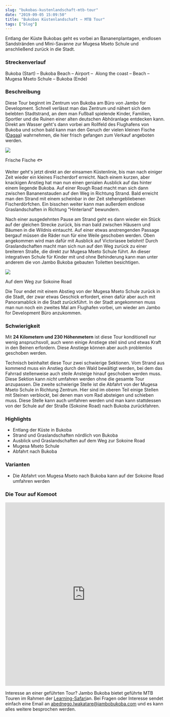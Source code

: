 ```yaml
---
slug: "bukobas-kustenlandschaft-mtb-tour"
date: "2019-09-05 15:09:50"
title: "Bukobas Küstenlandschaft – MTB Tour"
tags: ["blog"]
---
```


Entlang der Küste Bukobas geht es vorbei an Bananenplantagen, endlosen Sandstränden und Mini-Savanne zur Mugesa Mseto Schule und anschließend zurück in die Stadt.

### Streckenverlauf

Bukoba (Start) – Bukoba Beach – Airport –  Along the coast – Beach – Mugesa Mseto Schule – Bukoba (Ende)

### Beschreibung

Diese Tour beginnt im Zentrum von Bukoba am Büro von Jambo for Development. Schnell verlässt man das Zentrum und nähert sich dem belebten Stadtstrand, an dem man Fußball spielende Kinder, Familien, Sportler und die Ruinen einer alten deutschen Abhöranlage entdecken kann. Direkt am Wasser geht's dann vorbei am Rollfeld des Flughafens von Bukoba und schon bald kann man den Geruch der vielen kleinen Fische ([Dagaa](https://securefisheries.org/news/dagaa-tiny-fish-major-impact)) wahrnehmen, die hier frisch gefangen zum Verkauf angeboten werden.

![](/content/images/2019/09/IMG_2091.jpeg)

Frische Fische 🐟

Weiter geht's jetzt direkt an der einsamen Küstenlinie, bis man nach einiger Zeit wieder ein kleines Fischerdorf erreicht. Nach einem kurzen, aber knackigen Anstieg hat man nun einen genialen Ausblick auf das hinter einem liegende Bukoba. Auf einer Rough Road macht man sich dann zwischen Bananenstauden auf den Weg in Richtung Strand. Bald erreicht man den Strand mit einem scheinbar in der Zeit stehengebliebenen Fischerdörfchen. Ein bisschen weiter kann man außerdem endlose Graslandschaften in Richtung "Hinterland" bewundern.

Nach einer ausgedehnten Pause am Strand geht es dann wieder ein Stück auf der gleichen Strecke zurück, bis man bald zwischen Häusern und Bäumen in die Wildnis eintaucht. Auf einer etwas anstrengenden Passage bergauf müssen die Räder nun für eine Weile geschoben werden. Oben angekommen wird man dafür mit Ausblick auf Victoriasee belohnt! Durch Graslandschaften macht man sich nun auf den Weg zurück zu einer breiteren Straße, die direkt zur Mugesa Mseto Schule führt. An dieser integrativen Schule für Kinder mit und ohne Behinderung kann man unter anderem die von Jambo Bukoba gebauten Toiletten besichtigen.

![](/content/images/2019/09/A3FFE405-3383-4B09-8B5C-ADC88FA03692_image-2.jpeg)

Auf dem Weg zur Sokoine Road

Die Tour endet mit einem Abstieg von der Mugesa Mseto Schule zurück in die Stadt, der zwar etwas Geschick erfordert, einen dafür aber auch mit Panoramablick in die Stadt zurückführt. In der Stadt angekommen muss man nun noch ein zweites Mal am Flughafen vorbei, um wieder am Jambo for Development Büro anzukommen.

### Schwierigkeit

Mit **24 Kilometern und 230 Höhenmetern** ist diese Tour konditionell nur wenig anspruchsvoll, auch wenn einige Anstiege steil sind und etwas Kraft in den Beinen erfordern. Diese Anstiege können aber auch problemlos geschoben werden.

Technisch beinhaltet diese Tour zwei schwierige Sektionen. Vom Strand aus kommend muss ein Anstieg durch den Wald bewältigt werden, bei dem das Fahrrad stellenweise auch steile Ansteige hinauf geschoben werden muss. Diese Sektion kann _nicht_ umfahren werden ohne die gesamte Tour anzupassen. Die zweite schwierige Stelle ist die Abfahrt von der Mugesa Mseto Schule in Richtung Zentrum. Hier sind im oberen Teil einige Stellen mit Steinen verblockt, bei denen man vom Rad absteigen und schieben muss. Diese Stelle kann auch umfahren werden und man kann stattdessen von der Schule auf der Straße (Sokoine Road) nach Bukoba zurückfahren.

### Highlights

- Entlang der Küste in Bukoba
- Strand und Graslandschaften nördlich von Bukoba
- Ausblick und Graslandschaften auf dem Weg zur Sokoine Road
- Mugesa Mseto Schule
- Abfahrt nach Bukoba

### Varianten

- Die Abfahrt von Mugesa Mseto nach Bukoba kann auf der Sokoine Road umfahren werden

### Die Tour auf Komoot

<iframe src="https://www.komoot.de/tour/91846864/embed?profile=1" width="100%" height="580" frameborder="0" scrolling="no"></iframe>

Interesse an einer geführten Tour? Jambo Bukoba bietet geführte MTB Touren im Rahmen der [Learning-Safari](https://www.jambobukoba.com/reisen-und-lernen/)an. Bei Fragen oder Interesse sendet einfach eine Email an [abednego.lwakatare@jambobukoba.com](mailto:abednego.lwakatare@jambobukoba.com) und es kann alles weitere besprochen werden.
